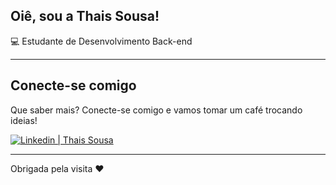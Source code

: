 ## Oiê, sou a Thais Sousa!

 
:computer: Estudante de Desenvolvimento Back-end 


---
 

## Conecte-se comigo

Que saber mais? Conecte-se comigo e vamos tomar um café trocando ideias!

[![Linkedin | Thais Sousa](https://img.shields.io/badge/-LinkedIn-blue?style=flat-square&logo=Linkedin&logoColor=white&link=%20LINK_LINKEDIN)](https://www.linkedin.com/in/thaismsousa/)

---

Obrigada pela visita ❤
